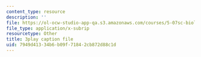 ```yaml
---
content_type: resource
description: ''
file: https://ol-ocw-studio-app-qa.s3.amazonaws.com/courses/5-07sc-biological-chemistry-i-fall-2013/7949d41334b6b09f71842cb872d88c1d_tFEBiKPv1e8.srt
file_type: application/x-subrip
resourcetype: Other
title: 3play caption file
uid: 7949d413-34b6-b09f-7184-2cb872d88c1d
---
```

